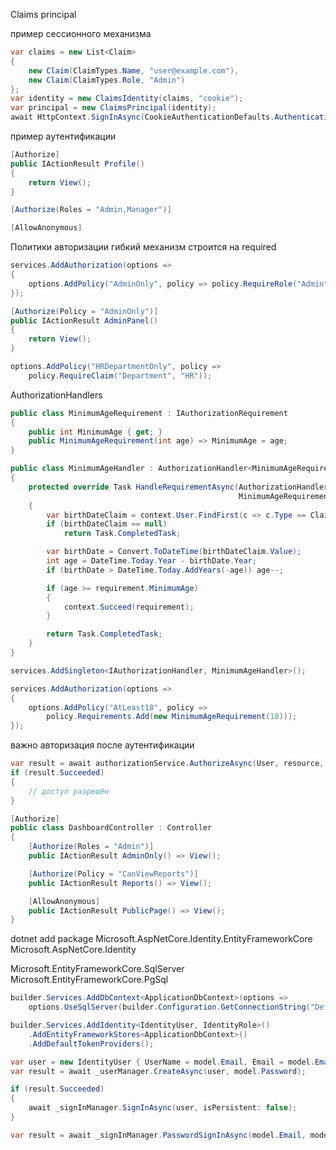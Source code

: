 Claims principal 

пример сессионного механизма
```csharp
var claims = new List<Claim>
{
    new Claim(ClaimTypes.Name, "user@example.com"),
    new Claim(ClaimTypes.Role, "Admin")
};
var identity = new ClaimsIdentity(claims, "cookie");
var principal = new ClaimsPrincipal(identity);
await HttpContext.SignInAsync(CookieAuthenticationDefaults.AuthenticationScheme, principal);
```

пример аутентификации
```csharp
[Authorize]
public IActionResult Profile()
{
    return View();
}
```


```csharp
[Authorize(Roles = "Admin,Manager")]
```


```csharp
[AllowAnonymous]
```

Политики авторизации
гибкий механизм строится на required

```csharp
services.AddAuthorization(options =>
{
    options.AddPolicy("AdminOnly", policy => policy.RequireRole("Admin"));
});
```


```csharp
[Authorize(Policy = "AdminOnly")]
public IActionResult AdminPanel()
{
    return View();
}
```


```csharp
options.AddPolicy("HRDepartmentOnly", policy =>
    policy.RequireClaim("Department", "HR"));
```


AuthorizationHandlers
```csharp
public class MinimumAgeRequirement : IAuthorizationRequirement
{
    public int MinimumAge { get; }
    public MinimumAgeRequirement(int age) => MinimumAge = age;
}
```


```csharp
public class MinimumAgeHandler : AuthorizationHandler<MinimumAgeRequirement>
{
    protected override Task HandleRequirementAsync(AuthorizationHandlerContext context,
                                                   MinimumAgeRequirement requirement)
    {
        var birthDateClaim = context.User.FindFirst(c => c.Type == ClaimTypes.DateOfBirth);
        if (birthDateClaim == null) 
	        return Task.CompletedTask;

        var birthDate = Convert.ToDateTime(birthDateClaim.Value);
        int age = DateTime.Today.Year - birthDate.Year;
        if (birthDate > DateTime.Today.AddYears(-age)) age--;

        if (age >= requirement.MinimumAge)
        {
            context.Succeed(requirement);
        }

        return Task.CompletedTask;
    }
}
```

```csharp
services.AddSingleton<IAuthorizationHandler, MinimumAgeHandler>();
```

```csharp
services.AddAuthorization(options =>
{
    options.AddPolicy("AtLeast18", policy =>
        policy.Requirements.Add(new MinimumAgeRequirement(18)));
});
```

важно авторизация после аутентификации

```csharp
var result = await authorizationService.AuthorizeAsync(User, resource, "PolicyName");
if (result.Succeeded)
{
    // доступ разрешён
}
```


```csharp
[Authorize]
public class DashboardController : Controller
{
    [Authorize(Roles = "Admin")]
    public IActionResult AdminOnly() => View();

    [Authorize(Policy = "CanViewReports")]
    public IActionResult Reports() => View();

    [AllowAnonymous]
    public IActionResult PublicPage() => View();
}
```


dotnet add package Microsoft.AspNetCore.Identity.EntityFrameworkCore
Microsoft.AspNetCore.Identity

Microsoft.EntityFrameworkCore.SqlServer
Microsoft.EntityFrameworkCore.PgSql


```csharp
builder.Services.AddDbContext<ApplicationDbContext>(options =>
    options.UseSqlServer(builder.Configuration.GetConnectionString("DefaultConnection")));

builder.Services.AddIdentity<IdentityUser, IdentityRole>()
    .AddEntityFrameworkStores<ApplicationDbContext>()
    .AddDefaultTokenProviders();
```


```csharp
var user = new IdentityUser { UserName = model.Email, Email = model.Email };
var result = await _userManager.CreateAsync(user, model.Password);

if (result.Succeeded)
{
    await _signInManager.SignInAsync(user, isPersistent: false);
}
```


```csharp
var result = await _signInManager.PasswordSignInAsync(model.Email, model.Password, isPersistent: false, lockoutOnFailure: false);
```






